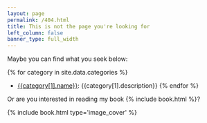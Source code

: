 ```yaml
---
layout: page
permalink: /404.html
title: This is not the page you're looking for
left_column: false
banner_type: full_width
---
```


Maybe you can find what you seek below:

{% for category in site.data.categories %}
- [{{category[1].name}}]({{category[1].permalink}}): {{category[1].description}}
{% endfor %}

Or are you interested in reading my book {% include book.html %}?

{% include book.html type='image_cover' %}